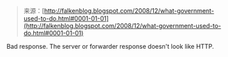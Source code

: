 <!--yml
category: 未分类
date: 2024-05-12 22:37:23
-->

> 来源：[http://falkenblog.blogspot.com/2008/12/what-government-used-to-do.html#0001-01-01](http://falkenblog.blogspot.com/2008/12/what-government-used-to-do.html#0001-01-01)

Bad response. The server or forwarder response doesn't look like HTTP.